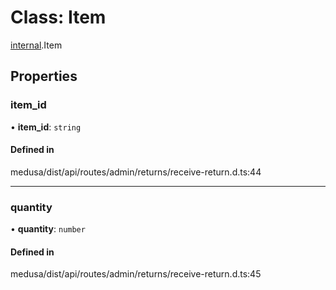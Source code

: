 # Class: Item

[internal](../modules/internal-19.md).Item

## Properties

### item\_id

• **item\_id**: `string`

#### Defined in

medusa/dist/api/routes/admin/returns/receive-return.d.ts:44

___

### quantity

• **quantity**: `number`

#### Defined in

medusa/dist/api/routes/admin/returns/receive-return.d.ts:45
